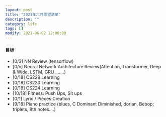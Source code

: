 ```yaml
---
layout: post
title: "2021年六月愿望清单"
description: ""
category: life
tags: []
modify: 2021-06-02 12:00:00
---
```



#### 目标

+ [0/3] NN Review (tensorflow)
+ [0/x] Neural Network Architecture Review(Attention, Transformer, Deep & Wide, LSTM, GRU .......)
+ [0/18] CS229 Learning
+ [0/18] CS230 Learning
+ [0/18] CS224 Learning
+ [10/18] Fitness: Push Ups, Sit ups
+ [0/1] Lyric / Pieces Creation
+ [9/18] Piano practice (blues, C Dominant Diminished, dorian, Bebop; triplets, 8th notes....)
